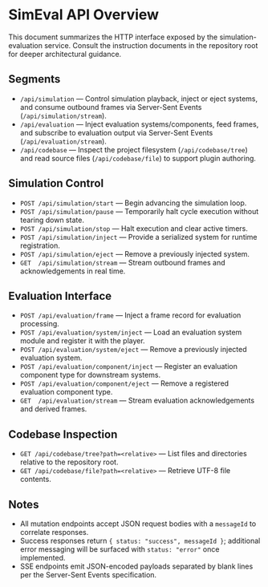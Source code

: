 # SimEval API Overview

This document summarizes the HTTP interface exposed by the simulation-evaluation service. Consult the instruction documents in the repository root for deeper architectural guidance.

## Segments
- `/api/simulation` — Control simulation playback, inject or eject systems, and consume outbound frames via Server-Sent Events (`/api/simulation/stream`).
- `/api/evaluation` — Inject evaluation systems/components, feed frames, and subscribe to evaluation output via Server-Sent Events (`/api/evaluation/stream`).
- `/api/codebase` — Inspect the project filesystem (`/api/codebase/tree`) and read source files (`/api/codebase/file`) to support plugin authoring.

## Simulation Control
- `POST /api/simulation/start` — Begin advancing the simulation loop.
- `POST /api/simulation/pause` — Temporarily halt cycle execution without tearing down state.
- `POST /api/simulation/stop` — Halt execution and clear active timers.
- `POST /api/simulation/inject` — Provide a serialized system for runtime registration.
- `POST /api/simulation/eject` — Remove a previously injected system.
- `GET  /api/simulation/stream` — Stream outbound frames and acknowledgements in real time.

## Evaluation Interface
- `POST /api/evaluation/frame` — Inject a frame record for evaluation processing.
- `POST /api/evaluation/system/inject` — Load an evaluation system module and register it with the player.
- `POST /api/evaluation/system/eject` — Remove a previously injected evaluation system.
- `POST /api/evaluation/component/inject` — Register an evaluation component type for downstream systems.
- `POST /api/evaluation/component/eject` — Remove a registered evaluation component type.
- `GET  /api/evaluation/stream` — Stream evaluation acknowledgements and derived frames.

## Codebase Inspection
- `GET /api/codebase/tree?path=<relative>` — List files and directories relative to the repository root.
- `GET /api/codebase/file?path=<relative>` — Retrieve UTF-8 file contents.

## Notes
- All mutation endpoints accept JSON request bodies with a `messageId` to correlate responses.
- Success responses return `{ status: "success", messageId }`; additional error messaging will be surfaced with `status: "error"` once implemented.
- SSE endpoints emit JSON-encoded payloads separated by blank lines per the Server-Sent Events specification.
